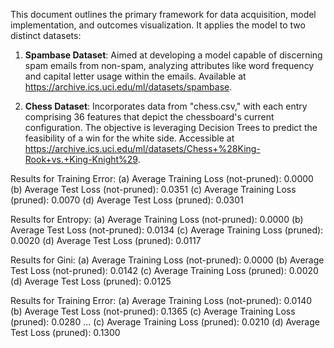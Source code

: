 This document outlines the primary framework for data acquisition, model implementation, and outcomes visualization. It applies the model to two distinct datasets:

1. **Spambase Dataset**: Aimed at developing a model capable of discerning spam emails from non-spam, analyzing attributes like word frequency and capital letter usage within the emails. Available at https://archive.ics.uci.edu/ml/datasets/spambase.

2. **Chess Dataset**: Incorporates data from "chess.csv," with each entry comprising 36 features that depict the chessboard's current configuration. The objective is leveraging Decision Trees to predict the feasibility of a win for the white side. Accessible at https://archive.ics.uci.edu/ml/datasets/Chess+%28King-Rook+vs.+King-Knight%29.


Results for Training Error:
(a) Average Training Loss (not-pruned): 0.0000
(b) Average Test Loss (not-pruned): 0.0351
(c) Average Training Loss (pruned): 0.0070
(d) Average Test Loss (pruned): 0.0301


Results for Entropy:
(a) Average Training Loss (not-pruned): 0.0000
(b) Average Test Loss (not-pruned): 0.0134
(c) Average Training Loss (pruned): 0.0020
(d) Average Test Loss (pruned): 0.0117


Results for Gini:
(a) Average Training Loss (not-pruned): 0.0000
(b) Average Test Loss (not-pruned): 0.0142
(c) Average Training Loss (pruned): 0.0020
(d) Average Test Loss (pruned): 0.0125


Results for Training Error:
(a) Average Training Loss (not-pruned): 0.0140
(b) Average Test Loss (not-pruned): 0.1365
(c) Average Training Loss (pruned): 0.0280
...
(c) Average Training Loss (pruned): 0.0210
(d) Average Test Loss (pruned): 0.1300